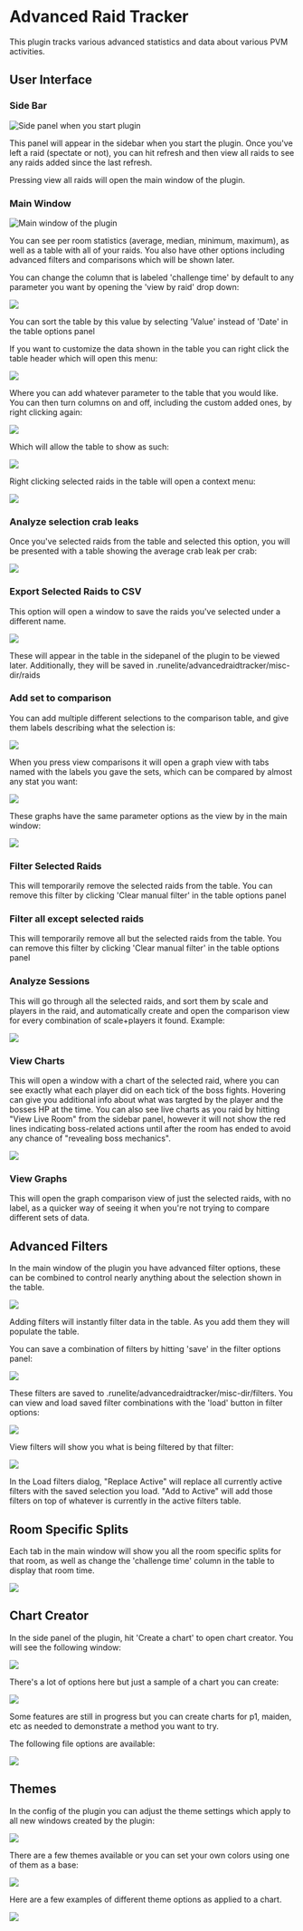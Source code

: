 # Advanced Raid Tracker
This plugin tracks various advanced statistics and data about various PVM activities.

## User Interface
### Side Bar

![Side panel when you start plugin](imgs/sidebar.jpg)

This panel will appear in the sidebar when you start the plugin. Once you've left a raid (spectate or not), you can hit refresh and then view all raids to see any raids added since the last refresh.

Pressing view all raids will open the main window of the plugin.

### Main Window

![Main window of the plugin](imgs/mainwindow.jpg)

You can see per room statistics (average, median, minimum, maximum), as well as a table with all of your raids. 
You also have other options including advanced filters and comparisons which will be shown later.

You can change the column that is labeled 'challenge time' by default to any parameter you want by opening the 'view by raid' drop down:

![](imgs/viewraidby.jpg)

You can sort the table by this value by selecting 'Value' instead of 'Date' in the table options panel

If you want to customize the data shown in the table you can right click the table header which will open this menu:

![](imgs/customcolumns.jpg)

Where you can add whatever parameter to the table that you would like. You can then turn columns on and off, including the custom added ones, by right clicking again:

![](images/customcolumns.jpg)

Which will allow the table to show as such:

![](images/customtablesetup.jpg)

Right clicking selected raids in the table will open a context menu:

![](imgs/rightclickcontextmenu.jpg)

### Analyze selection crab leaks

Once you've selected raids from the table and selected this option, you will be presented with a table showing the average crab leak per crab:

![](imgs/analyzecrableaks.jpg)

### Export Selected Raids to CSV

This option will open a window to save the raids you've selected under a different name.

![](imgs/saveraids.jpg)

These will appear in the table in the sidepanel of the plugin to be viewed later. Additionally, they will be saved in .runelite/advancedraidtracker/misc-dir/raids

### Add set to comparison

You can add multiple different selections to the comparison table, and give them labels describing what the selection is:

![](imgs/comparisonoptions.jpg)

When you press view comparisons it will open a graph view with tabs named with the labels you gave the sets, which can be compared by almost any stat you want:

![](imgs/comparisonview.jpg)

These graphs have the same parameter options as the view by in the main window:

![](imgs/comparebygraphview.jpg)

### Filter Selected Raids

This will temporarily remove the selected raids from the table. You can remove this filter by clicking 'Clear manual filter' in the table options panel

### Filter all except selected raids

This will temporarily remove all but the selected raids from the table. You can remove this filter by clicking 'Clear manual filter' in the table options panel

### Analyze Sessions

This will go through all the selected raids, and sort them by scale and players in the raid, and automatically create and open the comparison view for every combination of scale+players it found. Example:

![](imgs/analyzesession.jpg)

### View Charts

This will open a window with a chart of the selected raid, where you can see exactly what each player did on each tick of the boss fights. Hovering can give you additional info about what was targted by the player and the bosses HP at the time.
You can also see live charts as you raid by hitting "View Live Room" from the sidebar panel, however it will not show the red lines indicating boss-related actions until after the room has ended to avoid any chance of "revealing boss mechanics".

![](imgs/viewchart.jpg)

### View Graphs

This will open the graph comparison view of just the selected raids, with no label, as a quicker way of seeing it when you're not trying to compare different sets of data.

## Advanced Filters

In the main window of the plugin you have advanced filter options, these can be combined to control nearly anything about the selection shown in the table.

![](imgs/advancedfilters.jpg)

Adding filters will instantly filter data in the table. As you add them they will populate the table.

You can save a combination of filters by hitting 'save' in the filter options panel:

![](imgs/savefilters.jpg)

These filters are saved to .runelite/advancedraidtracker/misc-dir/filters. You can view and load saved filter combinations with the 'load' button in filter options:

![](imgs/loadfilters.jpg)

View filters will show you what is being filtered by that filter:

![](imgs/viewfilter.jpg)

In the Load filters dialog, "Replace Active" will replace all currently active filters with the saved selection you load. "Add to Active" will add those filters on top of whatever is currently in the active filters table.

## Room Specific Splits

Each tab in the main window will show you all the room specific splits for that room, as well as change the 'challenge time' column in the table to display that room time.

![](imgs/roomspecificfilters.jpg)

## Chart Creator

In the side panel of the plugin, hit 'Create a chart' to open chart creator. You will see the following window:

![](imgs/chartcreator1.jpg)

There's a lot of options here but just a sample of a chart you can create:

![](imgs/samplechart.jpg)

Some features are still in progress but you can create charts for p1, maiden, etc as needed to demonstrate a method you want to try.

The following file options are available:

![](imgs/chartfileoptions.jpg)

## Themes

In the config of the plugin you can adjust the theme settings which apply to all new windows created by the plugin:

![](imgs/themecoloroptions.jpg)

There are a few themes available or you can set your own colors using one of them as a base:

![](imgs/samplethemes.jpg)

Here are a few examples of different theme options as applied to a chart.

![](imgs/themesvisualexample.jpg)
